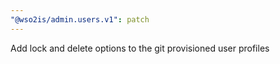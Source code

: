 ```yaml
---
"@wso2is/admin.users.v1": patch
---
```


Add lock and delete options to the git provisioned user profiles
